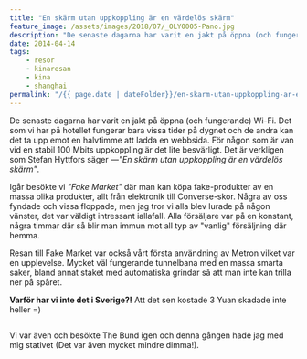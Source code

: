 ```yaml
---
title: "En skärm utan uppkoppling är en värdelös skärm"
feature_image: /assets/images/2018/07/_OLY0005-Pano.jpg
description: "De senaste dagarna har varit en jakt på öppna (och fungerande) Wi-Fi. Det som vi har på hotellet fungerar bara vissa tider på dygnet och de…"
date: 2014-04-14
tags:
    - resor
    - kinaresan
    - kina
    - shanghai
permalink: "/{{ page.date | dateFolder}}/en-skarm-utan-uppkoppling-ar-en-vardelos-skarm/index.html"  
---
```


De senaste dagarna har varit en jakt på öppna (och fungerande) Wi-Fi. Det som vi har på hotellet fungerar bara vissa tider på dygnet och de andra kan det ta upp emot en halvtimme att ladda en webbsida. För någon som är van vid en stabil 100 Mbits uppkoppling är det lite besvärligt. Det är verkligen som Stefan Hyttfors säger —_"En skärm utan uppkoppling är en värdelös skärm"_.

Igår besökte vi _"Fake Market"_ där man kan köpa fake-produkter av en massa olika produkter, allt från elektronik till Converse-skor. Några av oss fyndade och vissa floppade, men jag tror vi alla blev lurade på någon vänster, det var väldigt intressant iallafall. Alla försäljare var på en konstant, några timmar där så blir man immun mot all typ av "vanlig" försäljning där hemma.

Resan till Fake Market var också vårt första användning av Metron vilket var en upplevelse. Mycket väl fungerande tunnelbana med en massa smarta saker, bland annat staket med automatiska grindar så att man inte kan trilla ner på spåret. 

**Varför har vi inte det i Sverige?!** Att det sen kostade 3 Yuan skadade inte heller =)

<figure class="kg-card kg-image-card kg-width-full"><img src="/assets/images/2018/07/_OLY0005-Pano-1.jpg" class="kg-image" alt loading="lazy"></figure>
<p>Vi var även och besökte The Bund igen och denna gången hade jag med mig stativet (Det var även mycket mindre dimma!).</p>
